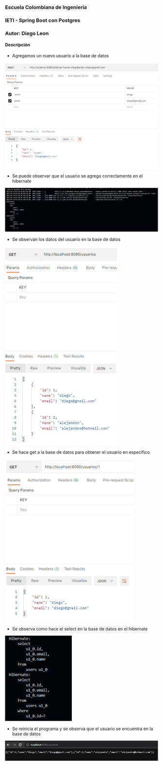 ### Escuela Colombiana de Ingeniería

### IETI - Spring Boot con Postgres

### Autor: Diego Leon

#### Descripción

- Agregamos un nuevo usuario a la base de datos

![](media/Capture1.PNG)

- Se puede observar que el usuario se agrego correctamente en el hibernate

![](media/Capture2.PNG)

- Se observan los datos del usuario en la base de datos

![](media/Capture3.PNG)

- Se hace get a la base de datos para obtener el usuario en especifico

![](media/Capture4.PNG)

- Se observa como hace el select en la base de datos en el hibernate

![](media/Capture5.PNG)

- Se reinicia el programa y se observa que el usuario se encuentra en la base de datos

![](media/Capture6.PNG)